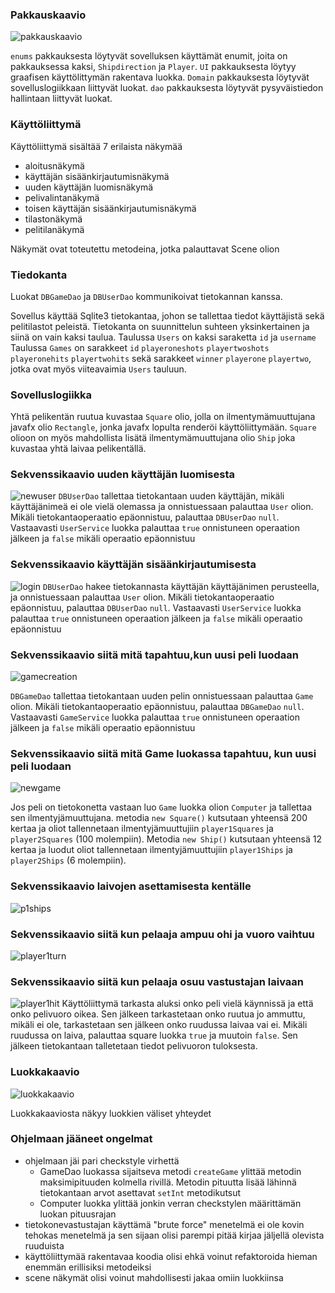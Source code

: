 ### Pakkauskaavio
![pakkauskaavio](https://user-images.githubusercontent.com/52420413/146930045-5d0474d3-c3fd-4b6e-954b-c0c4e1c5a7cb.jpg)


`enums` pakkauksesta löytyvät sovelluksen käyttämät enumit, joita on pakkauksessa kaksi, `Shipdirection` ja `Player`. `UI` pakkauksesta löytyy graafisen käyttölittymän rakentava luokka. `Domain` pakkauksesta löytyvät sovelluslogiikkaan liittyvät luokat. `dao` pakkauksesta löytyvät pysyväistiedon hallintaan liittyvät luokat. 

### Käyttöliittymä
Käyttöliittymä sisältää 7 erilaista näkymää
* aloitusnäkymä
* käyttäjän sisäänkirjautumisnäkymä
* uuden käyttäjän luomisnäkymä
* pelivalintanäkymä
* toisen käyttäjän sisäänkirjautumisnäkymä
* tilastonäkymä
* pelitilanäkymä
 
Näkymät ovat toteutettu metodeina, jotka palauttavat Scene olion

### Tiedokanta
Luokat `DBGameDao` ja `DBUserDao` kommunikoivat tietokannan kanssa.

Sovellus käyttää Sqlite3 tietokantaa, johon se tallettaa tiedot käyttäjistä sekä pelitilastot peleistä. Tietokanta on suunnittelun suhteen yksinkertainen ja siinä on vain kaksi taulua. 
Taulussa `Users` on kaksi saraketta `id` ja `username` 
Taulussa `Games` on sarakkeet `id` `playeroneshots`  `playertwoshots` `playeronehits`  `playertwohits` sekä sarakkeet  `winner`  `playerone` `playertwo`, jotka ovat myös viiteavaimia `Users` tauluun. 


### Sovelluslogiikka
Yhtä pelikentän ruutua kuvastaa ``Square`` olio, jolla on ilmentymämuuttujana javafx olio ``Rectangle``, jonka javafx lopulta renderöi käyttöliittymään. ``Square`` olioon on myös mahdollista lisätä ilmentymämuuttujana olio ``Ship`` joka kuvastaa yhtä laivaa pelikentällä.

### Sekvenssikaavio uuden käyttäjän luomisesta
![newuser](https://user-images.githubusercontent.com/52420413/146920034-85c4996c-c610-43bc-a765-4f65f7e77c6c.png)
`DBUserDao` tallettaa tietokantaan uuden käyttäjän, mikäli käyttäjänimeä ei ole vielä olemassa ja onnistuessaan palauttaa `User` olion. 
Mikäli tietokantaoperaatio epäonnistuu, palauttaa `DBUserDao` `null`. Vastaavasti `UserService` luokka palauttaa `true` onnistuneen operaation jälkeen ja `false` mikäli operaatio epäonnistuu

### Sekvenssikaavio käyttäjän sisäänkirjautumisesta
![login](https://user-images.githubusercontent.com/52420413/145857100-95f4a585-1d3e-4fea-863e-118e1266557a.png)
`DBUserDao` hakee tietokannasta käyttäjän käyttäjänimen perusteella, ja onnistuessaan palauttaa `User` olion. 
Mikäli tietokantaoperaatio epäonnistuu, palauttaa `DBUserDao` `null`. Vastaavasti `UserService` luokka palauttaa `true` onnistuneen operaation jälkeen ja `false` mikäli operaatio epäonnistuu


### Sekvenssikaavio siitä mitä tapahtuu,kun uusi peli luodaan
![gamecreation](https://user-images.githubusercontent.com/52420413/145845645-9047ddb2-c09d-4898-a9b2-7868536d07e0.png)

`DBGameDao` tallettaa tietokantaan uuden pelin onnistuessaan palauttaa `Game` olion. 
Mikäli tietokantaoperaatio epäonnistuu, palauttaa `DBGameDao` `null`. Vastaavasti `GameService` luokka palauttaa `true` onnistuneen operaation jälkeen ja `false` mikäli operaatio epäonnistuu


### Sekvenssikaavio siitä mitä Game luokassa tapahtuu, kun uusi peli luodaan
![newgame](https://user-images.githubusercontent.com/52420413/145848023-82584b02-a533-4efb-b920-269bbdbbb153.png)

Jos peli on tietokonetta vastaan luo `Game` luokka olion `Computer` ja tallettaa sen ilmentyjämuuttujana. metodia `new Square()` kutsutaan yhteensä 200 kertaa ja oliot tallennetaan ilmentyjämuuttujiin `player1Squares` ja `player2Squares` (100 molempiin). Metodia `new Ship()` kutsutaan yhteensä 12 kertaa ja luodut oliot tallennetaan ilmentyjämuuttujiin `player1Ships` ja `player2Ships` (6 molempiin).

### Sekvenssikaavio laivojen asettamisesta kentälle
![p1ships](https://user-images.githubusercontent.com/52420413/146924310-4740f318-e927-41a4-837b-c58516b8e19f.png)

### Sekvenssikaavio siitä kun pelaaja ampuu ohi ja vuoro vaihtuu
![player1turn](https://user-images.githubusercontent.com/52420413/146925761-3fa5e1dc-5f01-400c-8ba2-17bb4e9438ca.png)

### Sekvenssikaavio siitä kun pelaaja osuu vastustajan laivaan
![player1hit](https://user-images.githubusercontent.com/52420413/146926422-5cf3b83f-bda9-4fe4-bf73-c806daa66451.png)
Käyttöliittymä tarkasta aluksi onko peli vielä käynnissä ja että onko pelivuoro oikea. Sen jälkeen tarkastetaan onko ruutua jo ammuttu, mikäli ei ole, tarkastetaan sen jälkeen onko ruudussa laivaa vai ei. Mikäli ruudussa on laiva, palauttaa square luokka `true` ja muutoin `false`. Sen jälkeen tietokantaan talletetaan tiedot pelivuoron tuloksesta.


### Luokkakaavio
![luokkakaavio](https://user-images.githubusercontent.com/52420413/145857688-6a367501-8e45-40a8-96b1-eaa23d2809b9.jpg)

Luokkakaaviosta näkyy luokkien väliset yhteydet


### Ohjelmaan jääneet ongelmat
* ohjelmaan jäi pari checkstyle virhettä
  * GameDao luokassa sijaitseva metodi `createGame` ylittää metodin maksimipituuden kolmella rivillä. Metodin pituutta lisää lähinnä tietokantaan arvot asettavat `setInt` metodikutsut
  * Computer luokka ylittää jonkin verran checkstylen määrittämän luokan pituusrajan
* tietokonevastustajan käyttämä "brute force" menetelmä ei ole kovin tehokas menetelmä ja  sen sijaan olisi parempi pitää kirjaa jäljellä olevista ruuduista
* käyttöliittymää rakentavaa koodia olisi ehkä voinut refaktoroida hieman enemmän erillisiksi metodeiksi
* scene näkymät olisi voinut mahdollisesti jakaa omiin luokkiinsa
